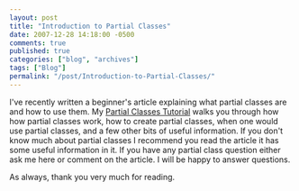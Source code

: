 ```yaml
---
layout: post
title: "Introduction to Partial Classes"
date: 2007-12-28 14:18:00 -0500
comments: true
published: true
categories: ["blog", "archives"]
tags: ["Blog"]
permalink: "/post/Introduction-to-Partial-Classes/"
---
```

<!-- more -->



<p>I've recently written a beginner's article explaining what partial classes are and how to use them. My <a href="http://aspalliance.com/1536_Understanding_and_Using_Partial_Classes_in_C" target="_blank">Partial Classes Tutorial</a> walks you through how how partial classes work, how to create partial classes, when one would use partial classes, and a few other bits of useful information. If you don't know much about partial classes I recommend you read the article it has some useful information in it. If you have any partial class question either ask me here or comment on the article. I will be happy to answer questions.</p>
<p>As always, thank you very much for reading.</p>

